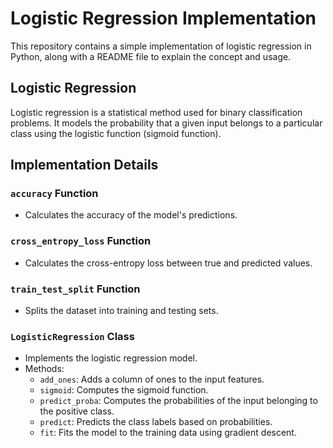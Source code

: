 # Logistic Regression Implementation

This repository contains a simple implementation of logistic regression in Python, along with a README file to explain the concept and usage.

## Logistic Regression

Logistic regression is a statistical method used for binary classification problems. It models the probability that a given input belongs to a particular class using the logistic function (sigmoid function).

## Implementation Details

### `accuracy` Function
- Calculates the accuracy of the model's predictions.

### `cross_entropy_loss` Function
- Calculates the cross-entropy loss between true and predicted values.

### `train_test_split` Function
- Splits the dataset into training and testing sets.

### `LogisticRegression` Class
- Implements the logistic regression model.
- Methods:
  - `add_ones`: Adds a column of ones to the input features.
  - `sigmoid`: Computes the sigmoid function.
  - `predict_proba`: Computes the probabilities of the input belonging to the positive class.
  - `predict`: Predicts the class labels based on probabilities.
  - `fit`: Fits the model to the training data using gradient descent.

